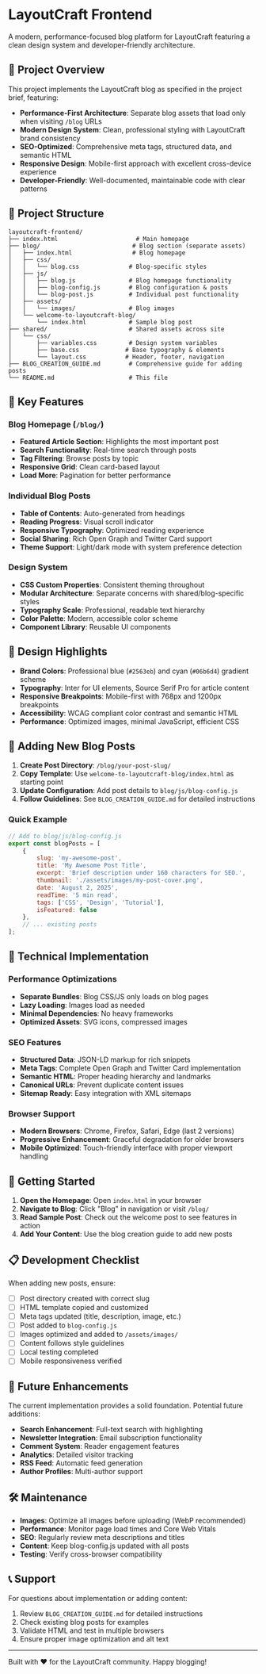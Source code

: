 # LayoutCraft Frontend

A modern, performance-focused blog platform for LayoutCraft featuring a clean design system and developer-friendly architecture.

## 🎯 Project Overview

This project implements the LayoutCraft blog as specified in the project brief, featuring:

- **Performance-First Architecture**: Separate blog assets that load only when visiting `/blog` URLs
- **Modern Design System**: Clean, professional styling with LayoutCraft brand consistency  
- **SEO-Optimized**: Comprehensive meta tags, structured data, and semantic HTML
- **Responsive Design**: Mobile-first approach with excellent cross-device experience
- **Developer-Friendly**: Well-documented, maintainable code with clear patterns

## 📁 Project Structure

```
layoutcraft-frontend/
├── index.html                      # Main homepage
├── blog/                          # Blog section (separate assets)
│   ├── index.html                 # Blog homepage
│   ├── css/
│   │   └── blog.css              # Blog-specific styles
│   ├── js/
│   │   ├── blog.js               # Blog homepage functionality
│   │   ├── blog-config.js        # Blog configuration & posts
│   │   └── blog-post.js          # Individual post functionality
│   ├── assets/
│   │   └── images/               # Blog images
│   └── welcome-to-layoutcraft-blog/
│       └── index.html            # Sample blog post
├── shared/                       # Shared assets across site
│   └── css/
│       ├── variables.css         # Design system variables
│       ├── base.css             # Base typography & elements
│       └── layout.css           # Header, footer, navigation
├── BLOG_CREATION_GUIDE.md        # Comprehensive guide for adding posts
└── README.md                     # This file
```

## 🚀 Key Features

### Blog Homepage (`/blog/`)
- **Featured Article Section**: Highlights the most important post
- **Search Functionality**: Real-time search through posts
- **Tag Filtering**: Browse posts by topic
- **Responsive Grid**: Clean card-based layout
- **Load More**: Pagination for better performance

### Individual Blog Posts
- **Table of Contents**: Auto-generated from headings
- **Reading Progress**: Visual scroll indicator
- **Responsive Typography**: Optimized reading experience
- **Social Sharing**: Rich Open Graph and Twitter Card support
- **Theme Support**: Light/dark mode with system preference detection

### Design System
- **CSS Custom Properties**: Consistent theming throughout
- **Modular Architecture**: Separate concerns with shared/blog-specific styles
- **Typography Scale**: Professional, readable text hierarchy
- **Color Palette**: Modern, accessible color scheme
- **Component Library**: Reusable UI components

## 🎨 Design Highlights

- **Brand Colors**: Professional blue (`#2563eb`) and cyan (`#06b6d4`) gradient scheme
- **Typography**: Inter for UI elements, Source Serif Pro for article content
- **Responsive Breakpoints**: Mobile-first with 768px and 1200px breakpoints
- **Accessibility**: WCAG compliant color contrast and semantic HTML
- **Performance**: Optimized images, minimal JavaScript, efficient CSS

## 📝 Adding New Blog Posts

1. **Create Post Directory**: `/blog/your-post-slug/`
2. **Copy Template**: Use `welcome-to-layoutcraft-blog/index.html` as starting point
3. **Update Configuration**: Add post details to `blog/js/blog-config.js`
4. **Follow Guidelines**: See `BLOG_CREATION_GUIDE.md` for detailed instructions

### Quick Example

```javascript
// Add to blog/js/blog-config.js
export const blogPosts = [
    {
        slug: 'my-awesome-post',
        title: 'My Awesome Post Title',
        excerpt: 'Brief description under 160 characters for SEO.',
        thumbnail: './assets/images/my-post-cover.png',
        date: 'August 2, 2025',
        readTime: '5 min read',
        tags: ['CSS', 'Design', 'Tutorial'],
        isFeatured: false
    },
    // ... existing posts
];
```

## 🔧 Technical Implementation

### Performance Optimizations
- **Separate Bundles**: Blog CSS/JS only loads on blog pages
- **Lazy Loading**: Images load as needed
- **Minimal Dependencies**: No heavy frameworks
- **Optimized Assets**: SVG icons, compressed images

### SEO Features
- **Structured Data**: JSON-LD markup for rich snippets
- **Meta Tags**: Complete Open Graph and Twitter Card implementation
- **Semantic HTML**: Proper heading hierarchy and landmarks
- **Canonical URLs**: Prevent duplicate content issues
- **Sitemap Ready**: Easy integration with XML sitemaps

### Browser Support
- **Modern Browsers**: Chrome, Firefox, Safari, Edge (last 2 versions)
- **Progressive Enhancement**: Graceful degradation for older browsers
- **Mobile Optimized**: Touch-friendly interface with proper viewport handling

## 🚀 Getting Started

1. **Open the Homepage**: Open `index.html` in your browser
2. **Navigate to Blog**: Click "Blog" in navigation or visit `/blog/`
3. **Read Sample Post**: Check out the welcome post to see features in action
4. **Add Your Content**: Use the blog creation guide to add new posts

## 📋 Development Checklist

When adding new posts, ensure:

- [ ] Post directory created with correct slug
- [ ] HTML template copied and customized  
- [ ] Meta tags updated (title, description, image, etc.)
- [ ] Post added to `blog-config.js`
- [ ] Images optimized and added to `/assets/images/`
- [ ] Content follows style guidelines
- [ ] Local testing completed
- [ ] Mobile responsiveness verified

## 🔄 Future Enhancements

The current implementation provides a solid foundation. Potential future additions:

- **Search Enhancement**: Full-text search with highlighting
- **Newsletter Integration**: Email subscription functionality
- **Comment System**: Reader engagement features
- **Analytics**: Detailed visitor tracking
- **RSS Feed**: Automatic feed generation
- **Author Profiles**: Multi-author support

## 🛠️ Maintenance

- **Images**: Optimize all images before uploading (WebP recommended)
- **Performance**: Monitor page load times and Core Web Vitals
- **SEO**: Regularly review meta descriptions and titles
- **Content**: Keep blog-config.js updated with all posts
- **Testing**: Verify cross-browser compatibility

## 📞 Support

For questions about implementation or adding content:

1. Review `BLOG_CREATION_GUIDE.md` for detailed instructions
2. Check existing blog posts for examples  
3. Validate HTML and test in multiple browsers
4. Ensure proper image optimization and alt text

---

Built with ❤️ for the LayoutCraft community. Happy blogging!